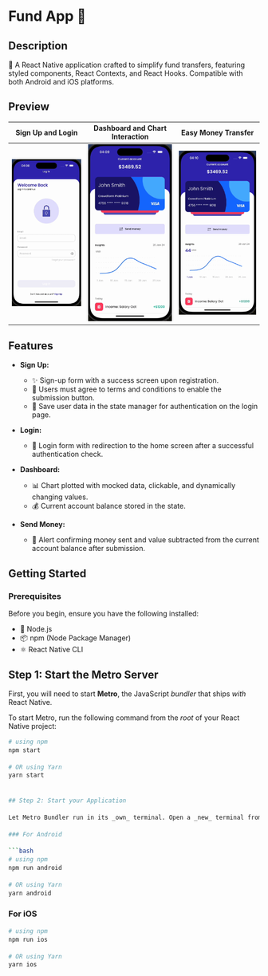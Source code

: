 # Fund App 🌟

## Description

📲 A React Native application crafted to simplify fund transfers, featuring styled components, React Contexts, and React Hooks. Compatible with both Android and iOS platforms.

## Preview

| Sign Up and Login                                                           | Dashboard and Chart Interaction                                             | Easy Money Transfer                                                         |
| --------------------------------------------------------------------------- | --------------------------------------------------------------------------- | --------------------------------------------------------------------------- |
| ![GIF1](https://github.com/betonix/energy-fund-app/blob/main/gifs/gif1.gif) | ![GIF2](https://github.com/betonix/energy-fund-app/blob/main/gifs/gif3.gif) | ![GIF3](https://github.com/betonix/energy-fund-app/blob/main/gifs/gif2.gif) |

## Features

- **Sign Up:**

  - ✨ Sign-up form with a success screen upon registration.
  - 📝 Users must agree to terms and conditions to enable the submission button.
  - 💾 Save user data in the state manager for authentication on the login page.

- **Login:**

  - 🔐 Login form with redirection to the home screen after a successful authentication check.

- **Dashboard:**

  - 📊 Chart plotted with mocked data, clickable, and dynamically changing values.
  - 💰 Current account balance stored in the state.

- **Send Money:**
  - 💸 Alert confirming money sent and value subtracted from the current account balance after submission.

## Getting Started

### Prerequisites

Before you begin, ensure you have the following installed:

- 🚀 Node.js
- 📦 npm (Node Package Manager)
- ⚛️ React Native CLI

## Step 1: Start the Metro Server

First, you will need to start **Metro**, the JavaScript _bundler_ that ships _with_ React Native.

To start Metro, run the following command from the _root_ of your React Native project:

````bash
# using npm
npm start

# OR using Yarn
yarn start


## Step 2: Start your Application

Let Metro Bundler run in its _own_ terminal. Open a _new_ terminal from the _root_ of your React Native project. Run the following command to start your _Android_ or _iOS_ app:

### For Android

```bash
# using npm
npm run android

# OR using Yarn
yarn android
````

### For iOS

```bash
# using npm
npm run ios

# OR using Yarn
yarn ios
```
